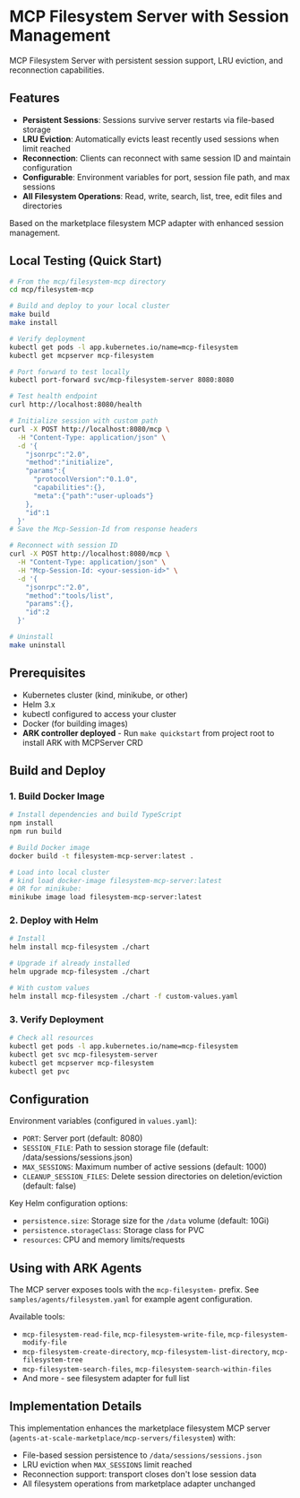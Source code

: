 # MCP Filesystem Server with Session Management

MCP Filesystem Server with persistent session support, LRU eviction, and reconnection capabilities.

## Features

- **Persistent Sessions**: Sessions survive server restarts via file-based storage
- **LRU Eviction**: Automatically evicts least recently used sessions when limit reached
- **Reconnection**: Clients can reconnect with same session ID and maintain configuration
- **Configurable**: Environment variables for port, session file path, and max sessions
- **All Filesystem Operations**: Read, write, search, list, tree, edit files and directories

Based on the marketplace filesystem MCP adapter with enhanced session management.

## Local Testing (Quick Start)

```bash
# From the mcp/filesystem-mcp directory
cd mcp/filesystem-mcp

# Build and deploy to your local cluster
make build
make install

# Verify deployment
kubectl get pods -l app.kubernetes.io/name=mcp-filesystem
kubectl get mcpserver mcp-filesystem

# Port forward to test locally
kubectl port-forward svc/mcp-filesystem-server 8080:8080

# Test health endpoint
curl http://localhost:8080/health

# Initialize session with custom path
curl -X POST http://localhost:8080/mcp \
  -H "Content-Type: application/json" \
  -d '{
    "jsonrpc":"2.0",
    "method":"initialize",
    "params":{
      "protocolVersion":"0.1.0",
      "capabilities":{},
      "meta":{"path":"user-uploads"}
    },
    "id":1
  }'
# Save the Mcp-Session-Id from response headers

# Reconnect with session ID
curl -X POST http://localhost:8080/mcp \
  -H "Content-Type: application/json" \
  -H "Mcp-Session-Id: <your-session-id>" \
  -d '{
    "jsonrpc":"2.0",
    "method":"tools/list",
    "params":{},
    "id":2
  }'

# Uninstall
make uninstall
```

## Prerequisites

- Kubernetes cluster (kind, minikube, or other)
- Helm 3.x
- kubectl configured to access your cluster
- Docker (for building images)
- **ARK controller deployed** - Run `make quickstart` from project root to install ARK with MCPServer CRD

## Build and Deploy

### 1. Build Docker Image

```bash
# Install dependencies and build TypeScript
npm install
npm run build

# Build Docker image
docker build -t filesystem-mcp-server:latest .

# Load into local cluster
# kind load docker-image filesystem-mcp-server:latest
# OR for minikube:
minikube image load filesystem-mcp-server:latest
```

### 2. Deploy with Helm

```bash
# Install
helm install mcp-filesystem ./chart

# Upgrade if already installed
helm upgrade mcp-filesystem ./chart

# With custom values
helm install mcp-filesystem ./chart -f custom-values.yaml
```

### 3. Verify Deployment

```bash
# Check all resources
kubectl get pods -l app.kubernetes.io/name=mcp-filesystem
kubectl get svc mcp-filesystem-server
kubectl get mcpserver mcp-filesystem
kubectl get pvc
```

## Configuration

Environment variables (configured in `values.yaml`):
- `PORT`: Server port (default: 8080)
- `SESSION_FILE`: Path to session storage file (default: /data/sessions/sessions.json)
- `MAX_SESSIONS`: Maximum number of active sessions (default: 1000)
- `CLEANUP_SESSION_FILES`: Delete session directories on deletion/eviction (default: false)

Key Helm configuration options:
- `persistence.size`: Storage size for the `/data` volume (default: 10Gi)
- `persistence.storageClass`: Storage class for PVC
- `resources`: CPU and memory limits/requests

## Using with ARK Agents

The MCP server exposes tools with the `mcp-filesystem-` prefix. See `samples/agents/filesystem.yaml` for example agent configuration.

Available tools:
- `mcp-filesystem-read-file`, `mcp-filesystem-write-file`, `mcp-filesystem-modify-file`
- `mcp-filesystem-create-directory`, `mcp-filesystem-list-directory`, `mcp-filesystem-tree`
- `mcp-filesystem-search-files`, `mcp-filesystem-search-within-files`
- And more - see filesystem adapter for full list

## Implementation Details

This implementation enhances the marketplace filesystem MCP server (`agents-at-scale-marketplace/mcp-servers/filesystem`) with:
- File-based session persistence to `/data/sessions/sessions.json`
- LRU eviction when `MAX_SESSIONS` limit reached
- Reconnection support: transport closes don't lose session data
- All filesystem operations from marketplace adapter unchanged